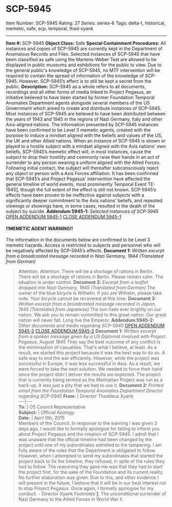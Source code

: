 # SCP-5945
Item Number: SCP-5945
Rating: 27
Series: series-6
Tags: delta-t, historical, memetic, safe, scp, temporal, thad-xyank

---

**Item #:** SCP-5945
**Object Class:** Safe
**Special Containment Procedures:** All instances and copies of SCP-5945 are currently kept in the Department of Anomalous Records and Files. Selected instances of SCP-5945 that have been classified as safe using the Martens-Weber Test are allowed to be displayed in public museums and exhibitions for the public to view.
Due to the general public's knowledge of SCP-5945, no MTF intervention will be required to contain the spread of information of the knowledge of SCP-5945. However, SCP-5945’s effect is to still be kept a secret from the public.
**Description:** SCP-5945 as a whole refers to all documents, recordings and all other forms of media linked to Project Pegasus, an initiative believed to have been started by former Foundation Temporal Anomalies Department agents alongside several members of the US Government which aimed to create and distribute instances of SCP-5945.
Most instances of SCP-5945 are believed to have been distributed between the years of 1943 and 1945 in the regions of Nazi Germany, Italy and other Axis-aligned nations. The information presented by SCP-5945 instances have been confirmed to be Level 3 memetic agents, created with the purpose to induce a mindset aligned with the beliefs and values of the US, the UK and other Allied nations.
When an instance of SCP-5945 is shown or played to a hostile subject with a mindset aligned with the Axis nations' own beliefs, SCP-5945’s memetic effect will, in most instances, cause the subject to drop their hostility and commonly raise their hands in an act of surrender to any person wearing a uniform aligned with the Allied Forces. Following initial contact, the subject will thereafter subconsciously reject any object or person with a Axis Forces affiliation.
It has been confirmed that SCP-5945’s and Project Pegasus' intervention have affected the general timeline of world events, most prominently Temporal Event TE-1945[1](javascript:;), though the full extent of the effect is still not known.
SCP-5945’s effects have been proven to be ineffective against subjects with a significantly deeper commitment to the Axis nations' beliefs, and repeated viewings or showings have, in some cases, resulted in the death of the subject by suicide.
**Addendum 5945-1:** _Selected instances of SCP-5945_
[OPEN ADDENDUM 5945-1](javascript:;)
[CLOSE ADDENDUM 5945-1](javascript:;)
#### !!MEMETIC AGENT WARNING!!
The information in the documents below are confirmed to be Level 3 memetic hazards. Access is restricted to subjects and personnel who will be negatively affected by SCP-5945’s effects.
**Document 1:** _Written excerpt from a broadcasted message recorded in Nazi Germany, 1944 (Translated from German)_
> Attention. Attention. There will be a shortage of rations in Berlin. There will be a shortage of rations in Berlin. Please remain calm. The situation is under control.
**Document 2:** _Excerpt from a leaflet dropped into Nazi Germany, 1945 (Translated from German)_
> The owner of the blue bicycle is Wilhelm.
> If you are Wilhelm, please take note.
> Your bicycle cannot be recovered at this time.
**Document 3:** _Written excerpt from a broadcasted message recorded in Japan, 1945 (Translated from Japanese)_
> The sun rises ever brightly on our nation. We ask you to remain committed to this great nation. Our great nation will never fall. Long live the Emperor.
**Addendum 5945-2:** _Other documents and media regarding SCP-5945_
[OPEN ADDENDUM 5945-2](javascript:;)
[CLOSE ADDENDUM 5945-2](javascript:;)
**Document 1:** _Written excerpt from a spoken message given by a US Diplomat involved with Project Pegasus, August 1945_
> They say the best outcome of any conflict is the minimisation of casualties. That's what I believe, at least. As a result, we started this project because it was the best way to do so. A safe way to end the war efficiently.
> However, while the project was successful in Europe, it was less successful in Asia. As a result, we were forced to take the next solution. We needed to force their hand since the project didn't deliver the results we expected.
> The project that is currently being termed as the Manhattan Project was run as a back-up. It was just a pity that we had to use it.
**Document 2:** _Printed email from the Foundation Temporal Anomalies Department Director regarding SCP-5945_
**From:** | Director Thaddeus Xyank  
---|---  
**To:** | O5 Council Representative  
**Subject:** | Official Apology  
**Date:** | April 9th, 2015  
Members of the Council,
In response to the warning I was given 3 days ago, I would like to formally apologise for failing to inform you about Project Pegasus and the creation of SCP-5945.
I admit that I was unaware that the official timeline had been changed by the project until one of my subordinates admitted to the tampering. I am fully aware of the rules that the Department is obligated to follow.
However, when I attempted to send my subordinates that started the project back to fix the timeline, they refused, in spite of the rules they had to follow.
The reasoning they gave me was that they had to start the project first, for the sake of the Foundation and its current reality. No further elaboration was given.
Due to this, and other evidence I will present in the future, I believe that it will be in our best interest not to stop Project Pegasus.
Once again, I formally apologise for my conduct.
\- Director Xyank
Footnotes
[1](javascript:;). The unconditional surrender of Nazi Germany to the Allied Forces in World War II.